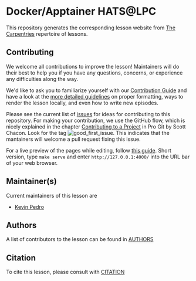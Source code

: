 # Docker/Apptainer HATS@LPC

This repository generates the corresponding lesson website from [The Carpentries](https://carpentries.org/) repertoire of lessons.

## Contributing

We welcome all contributions to improve the lesson! Maintainers will do their best to help you if you have any
questions, concerns, or experience any difficulties along the way.

We'd like to ask you to familiarize yourself with our [Contribution Guide](CONTRIBUTING.md) and have a look at
the [more detailed guidelines][lesson-example] on proper formatting, ways to render the lesson locally, and even
how to write new episodes.

Please see the current list of [issues][github-issues] for ideas for contributing to this
repository. For making your contribution, we use the GitHub flow, which is
nicely explained in the chapter [Contributing to a Project](http://git-scm.com/book/en/v2/GitHub-Contributing-to-a-Project) in Pro Git
by Scott Chacon.
Look for the tag ![good_first_issue](https://img.shields.io/badge/-good%20first%20issue-gold.svg). This indicates that the mantainers will welcome a pull request fixing this issue.

For a live preview of the pages while editing, follow [this guide](https://carpentries.github.io/lesson-example/setup.html#jekyll-setup-for-lesson-development). Short version, type `make serve` and enter `http://127.0.0.1:4000/` into the URL bar of your web browser.

## Maintainer(s)

Current maintainers of this lesson are

* [Kevin Pedro](mailto:pedrok@fnal.gov)

## Authors

A list of contributors to the lesson can be found in [AUTHORS](AUTHORS)

## Citation

To cite this lesson, please consult with [CITATION](CITATION)

[lesson-example]: https://carpentries.github.io/lesson-example
[github-issues]: https://github.com/awesome-workshop/docker-singularity-hats/issues

